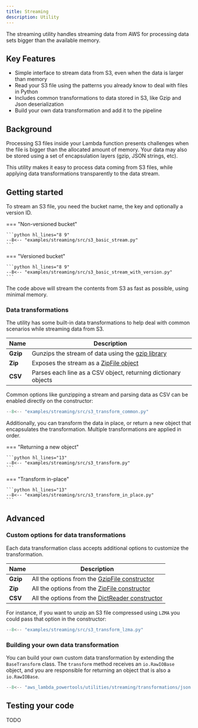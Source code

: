 ```yaml
---
title: Streaming
description: Utility
---
```


The streaming utility handles streaming data from AWS for processing data sets bigger than the available memory.

## Key Features

* Simple interface to stream data from S3, even when the data is larger than memory
* Read your S3 file using the patterns you already know to deal with files in Python
* Includes common transformations to data stored in S3, like Gzip and Json deserialization
* Build your own data transformation and add it to the pipeline

## Background

Processing S3 files inside your Lambda function presents challenges when the file is bigger than the allocated
amount of memory. Your data may also be stored using a set of encapsulation layers (gzip, JSON strings, etc).

This utility makes it easy to process data coming from S3 files, while applying data transformations transparently
to the data stream.

## Getting started

To stream an S3 file, you need the bucket name, the key and optionally a version ID.

=== "Non-versioned bucket"

    ```python hl_lines="8 9"
    --8<-- "examples/streaming/src/s3_basic_stream.py"
    ```

=== "Versioned bucket"

    ```python hl_lines="8 9"
    --8<-- "examples/streaming/src/s3_basic_stream_with_version.py"
    ```

The code above will stream the contents from S3 as fast as possible, using minimal memory.

### Data transformations

The utility has some built-in data transformations to help deal with common scenarios while streaming data from S3.

| Name     | Description                                                                                      |
|----------|--------------------------------------------------------------------------------------------------|
| **Gzip** | Gunzips the stream of data using the [gzip library](https://docs.python.org/3/library/gzip.html) |
| **Zip**  | Exposes the stream as a [ZipFile object](https://docs.python.org/3/library/zipfile.html)         |
| **CSV**  | Parses each line as a CSV object, returning dictionary objects                                   |

Common options like gunzipping a stream and parsing data as CSV can be enabled directly on the constructor:

```python hl_lines="8"
--8<-- "examples/streaming/src/s3_transform_common.py"
```

Additionally, you can transform the data in place, or return a new object that encapsulates the transformation.
Multiple transformations are applied in order.

=== "Returning a new object"

    ```python hl_lines="13"
    --8<-- "examples/streaming/src/s3_transform.py"
    ```

=== "Transform in-place"

    ```python hl_lines="13"
    --8<-- "examples/streaming/src/s3_transform_in_place.py"
    ```

## Advanced

### Custom options for data transformations

Each data transformation class accepts additional options to customize the transformation.

| Name     | Description                                                                                                    |
|----------|----------------------------------------------------------------------------------------------------------------|
| **Gzip** | All the options from the [GzipFile constructor](https://docs.python.org/3/library/gzip.html#gzip.GzipFile)     |
| **Zip**  | All the options from the [ZipFile constructor](https://docs.python.org/3/library/zipfile.html#zipfile.ZipFile) |
| **CSV**  | All the options from the [DictReader constructor](https://docs.python.org/3/library/csv.html#csv.DictReader)   |

For instance, if you want to unzip an S3 file compressed using `LZMA` you could pass that option in the constructor:

```python hl_lines="12"
--8<-- "examples/streaming/src/s3_transform_lzma.py"
```

### Building your own data transformation

You can build your own custom data transformation by extending the `BaseTransform` class.
The `transform` method receives an `io.RawIOBase` object, and you are responsible for returning an object that is also
a `io.RawIOBase`.

```python hl_lines="9 37 38"
--8<-- "aws_lambda_powertools/utilities/streaming/transformations/json.py"
```

## Testing your code

TODO
